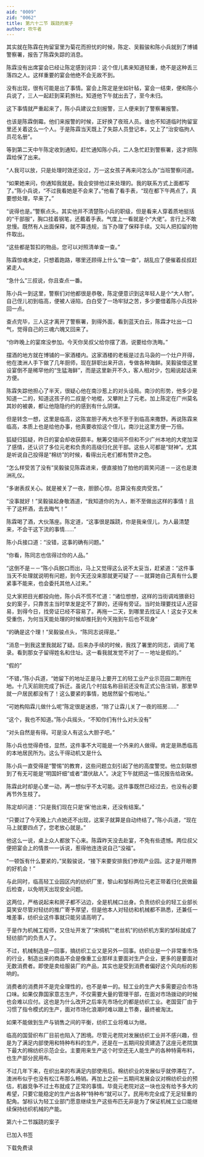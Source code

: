 ```yaml
---
aid: "0009"
zid: "0062"
title: 第六十二节 蹊跷的案子
author: 吹牛者
---
```


其实就在陈霖在拘留室里为菊花而担忧的时候，陈定、吴毅骏和陈小兵就到了博铺警察署，报告了陈霖失踪的消息。

陈霖没有出席宴会已经让陈定感到诧异：这个侄儿素来知道轻重，绝不是这种丢三落四之人。这样重要的宴会他绝不会无故不到。

没有出现，很有可能是出了事情。宴会上陈定是坐如针毡，宴会一结束，便和陈小兵说了，三人一起赶到茉莉旅社。知道他下午就出去了，至今未归。

这下事情就严重起来了，陈小兵建议立刻报警，三人便来到了警察署报警。

也该是陈霖倒霉。他们来报警的时候，正好换了夜班人员。谁也不知道临时拘留室里还关着这么一个人。于是陈霖当天既上了失踪人员登记本，又上了“治安临拘人员花名册”。

等到第二天中午陈定收到通知，赶忙通知陈小兵，二人急忙赶到警察署，这才把陈霖给保了出来。

“人我可以放，只是处理时效还没过，万一这女孩子再来问怎么办”当班警察问道。

“如果她来问，你通知我就是。我会安排他过来处理的。我的联系方式上面都写了。”陈小兵说，“不过我看她是不会来了。”他看了看手表，“现在都下午两点了，真要想处理，早来了。”

“说得也是。”警察点头。其实他并不清楚陈小兵的职级，但是看来人穿着质地挺括的“干部服”，胸口挂着钢笔，还戴着手表。气度上一看就是个“大佬”。言行上不敢怠慢。既然有人出面保释，就不算违规，当下办理了保释手续。又叫人把扣留的物件取出。

“这些都是暂扣的物品，您可以对照清单查一查。”

陈霖惊魂未定，只想着跑路，哪里还顾得上什么“查一查”，胡乱应了便催着叔叔赶紧走人。

“急什么”三叔说，你且查点一番。

陈小兵一到这里，警察们对他都很是恭敬，陈定便意识到这年轻人是个“大人物”。自己侄儿初到临高，便被人诬陷，白白受了一场牢狱之苦，多少要借着陈小兵找补回一点。

查点完毕，三人这才离开了警察署，到得外面，看到蓝天白云，陈霖才吐出一口气，觉得自己的三魂六魄又回来了。

“你昨晚上的宴席没参加。今天你吴叔父给你摆了酒，说要给你洗晦。”

摆酒的地方就在博铺的一家酒楼内。这家酒楼的老板是过去马袅的一个灶户开得，他在澳洲人手下做了几年厨师，现在辞职出来开店，专做各种海鲜。吴毅骏借这里设宴倒不是稀罕他的“生猛海鲜”，而是这里新开不久，客人相对少，包厢说起话来方便。

陈霖失踪他担心了半天，很疑心他在南沙惹上的对头设局。南沙的形势，他多少是知道一二的，知道这孩子的二叔是个地棍，又攀附上了元老。加上陈定在广州莫名其妙的被袭，都让他隐隐约约的感到有什么阴谋。

但是转念一想，这里是临高，这陈宣胆子再大也不至于到临高来撒野。再说陈霖来临高，本质上也是给他办事，他真要收拾这个侄儿，南沙比这里方便一万倍。

狐疑归狐疑，昨日的宴会却收获颇丰。觥筹交错间不但和不少广州本地的大佬加深了感情，还认识了多位元老和负责的高级归化民干部。这些人可都是“财神”。尤其是听说自己投得是“棉纺”的时候，看得出元老们都有赞许之色。

“怎么样受苦了没有”吴毅骏见陈霖进来，便直接拍了拍他的肩笑问道－－这也是澳洲礼仪。

“多谢表叔关心。就是被关了一夜，胆颤心惊。总算没有皮肉受苦。”

“没事就好！”吴毅骏起身敬酒道，“我知道你的为人，断不至做出这样的事情！且干了这杯酒，去去晦气！”

陈霖喝了酒，大伙落座。陈定道，“这事很是蹊跷，你是我亲侄儿，为人最清楚来，不会干这下流的事情……”

陈小兵接口道：“没错，这事的确有问题。”

“你看，陈同志也信得过你的人品。”

“这倒不是－－”陈小兵脱口而出，马上又觉得这么说不太妥当，赶紧道：“这件事当天不处理就说明有问题，到今天还没来那就更可疑了－－就算她自己真有什么要紧事不能来，也会委托其他人过来。”

见大家把目光都投向他，陈小兵不慌不忙道：“诸位想想，这样的当街调戏猥亵妇女的案子，只靠苦主当时举发是定不了罪的，还得有旁证。当时处理要找证人还容易，到得今日，找旁证已经不容易了。再拖一二天，到哪里去找证人！这女子又未受重伤，为何当天能处理的时候却推托到今天拖到午后也不现身”

“的确是这个理！”吴毅骏点头，“陈同志说得是。”

“消息一到我这里我就起了疑。后来办手续的时候，我找了署里的同志，调阅了笔录。看到那女子留得姓名和住址。这一看我就发觉不对了－－地址是假的。”

“假的”

“不错，”陈小兵道，“她留下的地址正是马上要开工的轻工业产业示范园二期所在地。十几天前刚完成了拆迁。虽说几个村兹名称目前还没有正式公告注销，那里早就一户居民都没有了！这么要紧的事情，她居然留个假地址。”

“可她构陷霖儿做什么呢”陈定很是迷惑，“除了让霖儿关了一夜的班房……”

“这个，我也不知道。”陈小兵摇头，“不知你们有什么对头没有”

“对头自然是有得。可是没人有这么大胆子吧。”

陈小兵也觉得奇怪，显然，这件事不大可能是一个外来的人做得。肯定是熟悉临高的本地居民所为。这么干得动机又是什么

陈小兵一直受得是“警惕”的教育，这些问题立刻引起了他的高度警觉。他立刻联想到了有无可能是“明国奸细”或者“潜伏敌人”。决定下午就把这一情况报告给政保。

陈霖此时却是心里一动，再一想似乎不太可能。这件事既然已经过去，也没有必要再节外生枝了。

陈定却问道：“只是我们现在只是‘保’他出来，还没有结案。”

“只要过了今天晚上六点她还不出现，这案子就算是自动终结了。”陈小兵道，“现在马上就要四点了，您老放心就是。”

他这么一说，桌上众人都放下心来。陈霖昨天没去赴宴，不免有些遗憾。两位叔父便把宴会上的情景一一诉说，惹得他连连说自己“没福”。

“一顿饭有什么要紧的，”吴毅骏说，“接下来要安排我们参观产业园。这才是开眼界的好机会！”

与此同时，临高轻工业园区内的纺织厂里，黎山和邹标两位元老正带着归化民做最后检查，以免明天出现安全问题。

这两位，严格说起来和房子都不沾边，全是机械口出身。负责纺织业的轻工业部长莫笑安尽管对轻纺的推广寄予厚望，但是他本人对轻纺和机械都不熟悉，还兼任一堆差事，纺织业这件事就只能另请高明了。

于是作为机械工程师，又住址开发了“宋绸机”“老丝机”的纺织机方案的邹标就成了轻纺部门的负责人了。



不过，机械制造是一回事，搞纺织工业又是另外一回事。纺织业是一个非常重市场的行业，制造出来的商品不会是像重工业那样主要面对生产企业，更多的是要面对无数消费者。即使是卖给服装厂的产品，其实也是受到消费者偏好这个风向标的影响的。

消费者的消费并不是完全理性的，也不是单一的。轻工业的生产大多需要迎合市场口味。如果仅靠国家意志生产，不仅需要大量的管理干部，在面对市场拨动的时候也会难以应付。这也是为什么改开之后率先市场化的都是纺织工业。老国营厂由于习惯了指令模式的生产，面对市场化浪潮时难以跟上节奏，最终被淘汰。

如果不能做到生产与销售之间的平衡，纺织工业将难以为继。

临高的国营织布厂目前也陷入了困境。尽管元老院对发展纺织工业并不感兴趣，但是为了满足内部使用和特种布料的生产，还是在一五期间投资建造了这座元老院旗下最大的棉纺织示范企业。主要用来生产这个时空还无人能生产的各种特需布料，也生产部分民用布。

不过几年下来，在织出来的布满足内部使用后。棉纺织业的发展似乎就停滞在了。澳洲布似乎也没有松江布那么畅销。再加上之前一五期间发展会议对棉纺织业的预估，机器竞争不过土布就成了正常的事情。毕竟元老院对这一块也没有给予多大的希望，只要它能稳定的生产出各种“特种布“就可以了。民用布完全成了无足轻重的配角。邹标认为轻工业部门愿意继续生产这些布匹无非是为了保证机械工业口能继续保持纺织机械的产能。

第六十二节蹊跷的案子

已加入书签

下载免费读

